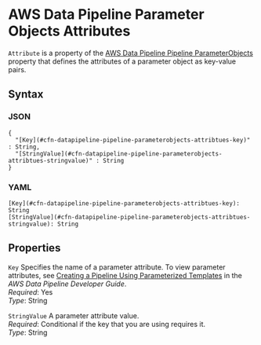 # AWS Data Pipeline Parameter Objects Attributes<a name="aws-properties-datapipeline-pipeline-parameterobjects-attributes"></a>

`Attribute` is a property of the [AWS Data Pipeline Pipeline ParameterObjects](aws-properties-datapipeline-pipeline-parameterobjects.md) property that defines the attributes of a parameter object as key\-value pairs\.

## Syntax<a name="w4ab1c21c14d616b5"></a>

### JSON<a name="aws-properties-datapipeline-pipeline-parameterobjects-attributes-syntax.json"></a>

```
{
  "[Key](#cfn-datapipeline-pipeline-parameterobjects-attribtues-key)" : String,
  "[StringValue](#cfn-datapipeline-pipeline-parameterobjects-attribtues-stringvalue)" : String
}
```

### YAML<a name="aws-properties-datapipeline-pipeline-parameterobjects-attributes-syntax.yaml"></a>

```
[Key](#cfn-datapipeline-pipeline-parameterobjects-attribtues-key): String
[StringValue](#cfn-datapipeline-pipeline-parameterobjects-attribtues-stringvalue): String
```

## Properties<a name="w4ab1c21c14d616b7"></a>

`Key`  <a name="cfn-datapipeline-pipeline-parameterobjects-attribtues-key"></a>
Specifies the name of a parameter attribute\. To view parameter attributes, see [Creating a Pipeline Using Parameterized Templates](https://docs.aws.amazon.com/datapipeline/latest/DeveloperGuide/dp-custom-templates.html) in the *AWS Data Pipeline Developer Guide*\.  
*Required*: Yes  
*Type*: String

`StringValue`  <a name="cfn-datapipeline-pipeline-parameterobjects-attribtues-stringvalue"></a>
A parameter attribute value\.  
*Required*: Conditional if the key that you are using requires it\.  
*Type*: String